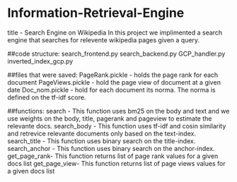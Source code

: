 # Information-Retrieval-Engine

title - Search Engine on Wikipedia
In this project we implimented a search engine that searches for relevente wikipedia pages given a query.

##code structure:
search_frontend.py
search_backend.py
GCP_handler.py
inverted_index_gcp.py

##files that were saved:
PageRank.pickle - holds the page rank for each document
PageViews.pickle - hold the page view of document at a given date
Doc_nom.pickle - hold for each document its norma. The norma is defined on the tf-idf score.

##functions:
search - This function uses bm25 on the body and text and we use weights on the body, title, pagerank and pageview to estimate the relevante docs.
search_body - This function uses tf-idf and cosin similarity and retrevice relevante documents only based on the text-index.
search_title - This function uses binary search on the title-index.
search_anchor - This function uses binary search on the anchor-index.
get_page_rank-  This function returns list of page rank values for a given docs list
get_page_view- This function returns list of page views values for a given docs list
